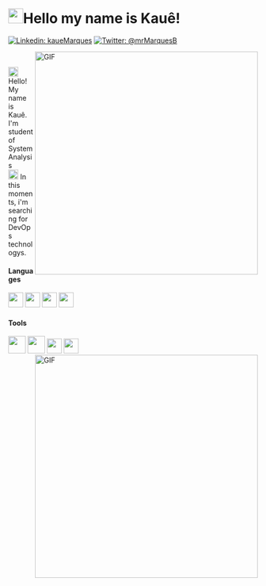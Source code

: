 <h1><img src="./hi.gif" width="30px">Hello my name is Kauê!</h1>


[![Linkedin: kaueMarques](https://img.shields.io/badge/-kaueMarques-blue?style=flat-square&logo=Linkedin&logoColor=white&link=https://www.linkedin.com/in/kauemb/)](https://www.linkedin.com/in/kauemb/)
[![Twitter: @mrMarquesB](https://img.shields.io/badge/-@mrMarquesB-blue?style=flat-square&logo=Twitter&logoColor=white&link=https://twitter.com/mrMarquesB)](https://twitter.com/mrMarquesB)


<img align="right" width="450px" alt="GIF" src="https://64.media.tumblr.com/a109875c6281839b8d84873373be8fcd/tumblr_mx8rz8f0ZX1qzh636o9_500.gif"/>
<br>

<p>
<img width="20" src="https://emojipedia-us.s3.dualstack.us-west-1.amazonaws.com/thumbs/120/emojidex/112/male-technologist-type-5_1f468-1f3fe-200d-1f4bb.png"/>
Hello! My name is Kauê. I'm student of System Analysis<br>
<img width="20" src="https://emojipedia-us.s3.dualstack.us-west-1.amazonaws.com/thumbs/120/facebook/230/books_1f4da.png"/>
  In this moments, i'm searching for DevOps technologys.
</p>

<h4></b>Languages</b></h4>  
<code><img height="30" src="https://www.iconfinder.com/data/icons/logos-and-brands-adobe/512/267_Python-512.png"></code>
<code><img height="30" src="https://cdn.icon-icons.com/icons2/2108/PNG/512/javascript_icon_130900.png"></code>
<code><img height="30" src="https://www.flaticon.com/svg/static/icons/svg/226/226777.svg"></code>
<code><img height="30" src="https://icon-library.com/images/bash-icon/bash-icon-21.jpg"></code>
<br>

<h4></b>Tools</b></h4> 
<code><img height="35" src="https://upload.wikimedia.org/wikipedia/commons/thumb/3/35/Tux.svg/1200px-Tux.svg.png"></code>
<code><img height="35" src="https://www.docker.com/sites/default/files/d8/styles/role_icon/public/2019-07/Moby-logo.png"></code>
<code><img height="30" src="https://img.icons8.com/color/452/amazon-web-services.png"></code>
<code><img height="30" src="https://www.terraform.io/assets/images/og-image-8b3e4f7d.png"></code>




<img align="right" width="450px" alt="GIF" src="https://github-readme-stats.vercel.app/api?username=kaueMarques&show_icons=true&theme=darcula"/>


